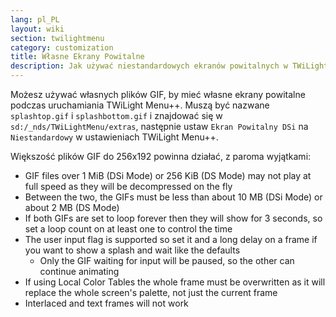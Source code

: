 ```yaml
---
lang: pl_PL
layout: wiki
section: twilightmenu
category: customization
title: Własne Ekrany Powitalne
description: Jak używać niestandardowych ekranów powitalnych w TWiLight Menu++
---
```


Możesz używać własnych plików GIF, by mieć własne ekrany powitalne podczas uruchamiania TWiLight Menu++. Muszą być nazwane `splashtop.gif` i `splashbottom.gif` i znajdować się w `sd:/_nds/TWiLightMenu/extras`, następnie ustaw `Ekran Powitalny DSi` na `Niestandardowy` w ustawieniach TWiLight Menu++.

Większość plików GIF do 256x192 powinna działać, z paroma wyjątkami:
- GIF files over 1 MiB (DSi Mode) or 256 KiB (DS Mode) may not play at full speed as they will be decompressed on the fly
- Between the two, the GIFs must be less than about 10 MB (DSi Mode) or about 2 MB (DS Mode)
- If both GIFs are set to loop forever then they will show for 3 seconds, so set a loop count on at least one to control the time
- The user input flag is supported so set it and a long delay on a frame if you want to show a splash and wait like the defaults
   - Only the GIF waiting for input will be paused, so the other can continue animating
- If using Local Color Tables the whole frame must be overwritten as it will replace the whole screen's palette, not just the current frame
- Interlaced and text frames will not work
